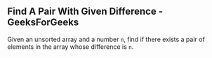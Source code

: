 ## Find A Pair With Given Difference - GeeksForGeeks

Given an unsorted array and a number <code>n</code>, find if there exists a pair of elements in the array whose difference is <code>n</code>.